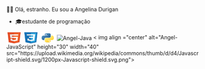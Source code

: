 👋🏻 Olá, estranho. Eu sou a Angelina Durigan
- 🎓estudante de programação 

 <img align="center" alt="Angel-HTML" height="30" width="40" src="https://raw.githubusercontent.com/devicons/devicon/master/icons/html5/html5-original.svg">
  <img align="center" alt="Angel-CSS" height="30" width="40" src="https://raw.githubusercontent.com/devicons/devicon/master/icons/css3/css3-original.svg"> 
   <img align="center" alt="Angel-Python" height="30" width="40" src="https://raw.githubusercontent.com/devicons/devicon/master/icons/python/python-original.svg">
   <img align ="center" alt="Angel-Java" height="30" width="40"
   src="https://www.svgrepo.com/download/184143/java.svg">
   < img align ="center" alt="Angel-JavaScript" height="30" width="40" src="https://upload.wikimedia.org/wikipedia/commons/thumb/d/d4/Javascript-shield.svg/1200px-Javascript-shield.svg.png">
